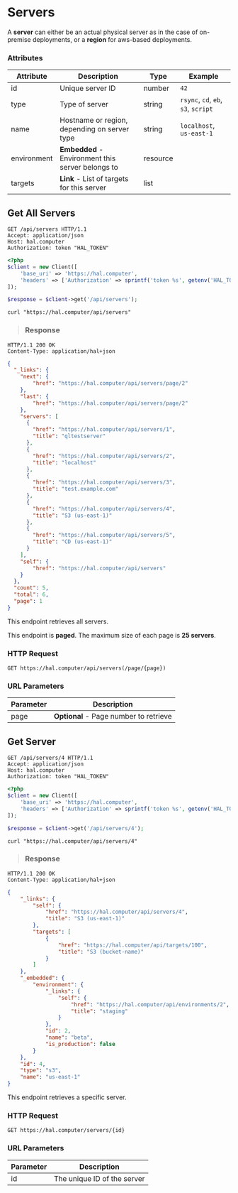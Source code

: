 # Servers

A **server** can either be an actual physical server as in the case of on-premise deployments,
or a **region** for aws-based deployments.

### Attributes

Attribute       | Description                                         | Type     | Example
--------------- | --------------------------------------------------- | -------- | -------------
id              | Unique server ID                                    | number   | `42`
type            | Type of server                                      | string   | `rsync`, `cd`, `eb`, `s3`, `script`
name            | Hostname or region, depending on server type        | string   | `localhost`, `us-east-1`
environment     | **Embedded** - Environment this server belongs to   | resource |
targets         | **Link** - List of targets for this server          | list     |

## Get All Servers

```http
GET /api/servers HTTP/1.1
Accept: application/json
Host: hal.computer
Authorization: token "HAL_TOKEN"
```

```php
<?php
$client = new Client([
    'base_uri' => 'https://hal.computer',
    'headers' => ['Authorization' => sprintf('token %s', getenv('HAL_TOKEN'))]
]);

$response = $client->get('/api/servers');
```

```shell
curl "https://hal.computer/api/servers"
```

> ### Response

```http--response
HTTP/1.1 200 OK
Content-Type: application/hal+json
```

```json
{
  "_links": {
    "next": {
        "href": "https://hal.computer/api/servers/page/2"
    },
    "last": {
        "href": "https://hal.computer/api/servers/page/2"
    },
    "servers": [
      {
        "href": "https://hal.computer/api/servers/1",
        "title": "qltestserver"
      },
      {
        "href": "https://hal.computer/api/servers/2",
        "title": "localhost"
      },
      {
        "href": "https://hal.computer/api/servers/3",
        "title": "test.example.com"
      },
      {
        "href": "https://hal.computer/api/servers/4",
        "title": "S3 (us-east-1)"
      },
      {
        "href": "https://hal.computer/api/servers/5",
        "title": "CD (us-east-1)"
      }
    ],
    "self": {
        "href": "https://hal.computer/api/servers"
    }
  },
  "count": 5,
  "total": 6,
  "page": 1
}
```

This endpoint retrieves all servers.

<aside class="notice">
    This endpoint is <b>paged</b>. The maximum size of each page is <b>25 servers</b>.
</aside>

### HTTP Request

`GET https://hal.computer/api/servers(/page/{page})`

### URL Parameters

Parameter   | Description
----------- | -----------
page        | **Optional** - Page number to retrieve

## Get Server

```http
GET /api/servers/4 HTTP/1.1
Accept: application/json
Host: hal.computer
Authorization: token "HAL_TOKEN"
```

```php
<?php
$client = new Client([
    'base_uri' => 'https://hal.computer',
    'headers' => ['Authorization' => sprintf('token %s', getenv('HAL_TOKEN'))]
]);

$response = $client->get('/api/servers/4');
```

```shell
curl "https://hal.computer/api/servers/4"
```

> ### Response

```http--response
HTTP/1.1 200 OK
Content-Type: application/hal+json
```

```json
{
    "_links": {
        "self": {
            "href": "https://hal.computer/api/servers/4",
            "title": "S3 (us-east-1)"
        },
        "targets": [
            {
                "href": "https://hal.computer/api/targets/100",
                "title": "S3 (bucket-name)"
            }
        ]
    },
    "_embedded": {
        "environment": {
            "_links": {
                "self": {
                    "href": "https://hal.computer/api/environments/2",
                    "title": "staging"
                }
            },
            "id": 2,
            "name": "beta",
            "is_production": false
        }
    },
    "id": 4,
    "type": "s3",
    "name": "us-east-1"
}
```

This endpoint retrieves a specific server.

### HTTP Request

`GET https://hal.computer/servers/{id}`

### URL Parameters

Parameter   | Description
----------- | -----------
id          | The unique ID of the server
